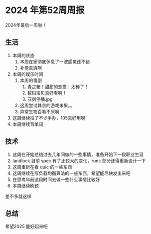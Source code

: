 # 2024 年第52周周报

2024年最后一周啦！

## 生活

1. 本周的状态
    1. 本周在家彻底休息了一波感觉还不错
    2. 补觉真爽啊
2. 本周的娱乐时间
    1. 本周的番剧
        1. 青之箱！甜甜的恋爱！太棒了！
        2. 数码宝贝真好看啊！
        3. 亚刻停播.jpg
    2. 这周尝试其余的游戏未果。。
    3. 异常生物百看不厌啊
3. 这周继续拍了不少手办，105真好用啊
4. 本周继续背单词

## 技术

1. 这周在开始总结过去几年间做的一些事情，准备开始下一段职业生涯
2. landlock 目前 spec 有了比较大的变化，runc 部分还得重新设计一下
3. 这周重新在看 quic 的一些东西
4. 这周继续在写负载均衡算法的一些东西，希望能尽快发出来吧
5. 在思考年前这段时间去做一些什么事情比较好
6. 本周继续刷题

差不多就这样

## 总结

希望2025 能好起来吧